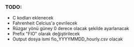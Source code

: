 ### TODO: 
- C kodları eklenecek
- Fahrenheit Celcius'a çevrilecek
- Rüzgar yönü güney 0 derece olacak şekilde ayarlanacak 
- Prefix "FIO" olarak değiştirilecek
- Output dosya ismi fio_YYYYMMDD_hourly.csv olacak 
